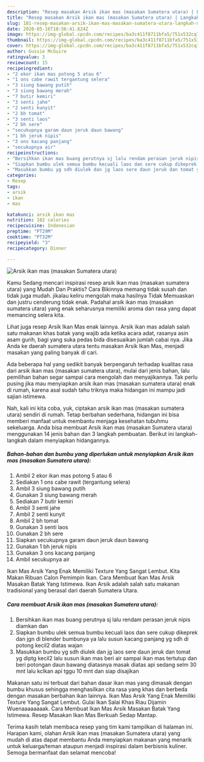 ```yaml
---
description: "Resep masakan Arsik ikan mas (masakan Sumatera utara) | Langkah Membuat Arsik ikan mas (masakan Sumatera utara) Yang Bisa Manjain Lidah"
title: "Resep masakan Arsik ikan mas (masakan Sumatera utara) | Langkah Membuat Arsik ikan mas (masakan Sumatera utara) Yang Bisa Manjain Lidah"
slug: 181-resep-masakan-arsik-ikan-mas-masakan-sumatera-utara-langkah-membuat-arsik-ikan-mas-masakan-sumatera-utara-yang-bisa-manjain-lidah
date: 2020-05-16T10:56:41.624Z
image: https://img-global.cpcdn.com/recipes/ba3c411f8711bfa5/751x532cq70/arsik-ikan-mas-masakan-sumatera-utara-foto-resep-utama.jpg
thumbnail: https://img-global.cpcdn.com/recipes/ba3c411f8711bfa5/751x532cq70/arsik-ikan-mas-masakan-sumatera-utara-foto-resep-utama.jpg
cover: https://img-global.cpcdn.com/recipes/ba3c411f8711bfa5/751x532cq70/arsik-ikan-mas-masakan-sumatera-utara-foto-resep-utama.jpg
author: Gussie McGuire
ratingvalue: 3
reviewcount: 15
recipeingredient:
- "2 ekor ikan mas potong 5 atau 6"
- "1 ons cabe rawit tergantung selera"
- "3 siung bawang putih"
- "3 siung bawang merah"
- "7 butir kemiri"
- "3 senti jahe"
- "2 senti kunyit"
- "2 bh tomat"
- "3 senti laos"
- "2 bh sere"
- "secukupnya garam daun jeruk daun bawang"
- "1 bh jeruk nipis"
- "3 ons kacang panjang"
- "secukupnya air"
recipeinstructions:
- "Bersihkan ikan mas buang perutnya sj lalu rendam perasan jeruk nipis diamkan dan"
- "Siapkan bumbu ulek semua bumbu kecuali laos dan sere cukup dikeprek dan jgn di blender bumbunya ya lalu susun kacang panjang yg sdh di potong kecil2 diatas wajan"
- "Masukkan bumbu yg sdh diulek dan jg laos sere daun jeruk dan tomat yg diptg kecil2 lalu susun ikan mas beri air sampai ikan mas tertutup dan beri potongan daun bawang diatasnya masak diatas api sedang selm 30 mnt lalu kclkan api tggu 10 mnt dan siap disajikan"
categories:
- Resep
tags:
- arsik
- ikan
- mas

katakunci: arsik ikan mas 
nutrition: 102 calories
recipecuisine: Indonesian
preptime: "PT29M"
cooktime: "PT32M"
recipeyield: "3"
recipecategory: Dinner

---
```



![Arsik ikan mas (masakan Sumatera utara)](https://img-global.cpcdn.com/recipes/ba3c411f8711bfa5/751x532cq70/arsik-ikan-mas-masakan-sumatera-utara-foto-resep-utama.jpg)

Kamu Sedang mencari inspirasi resep arsik ikan mas (masakan sumatera utara) yang Mudah Dan Praktis? Cara Bikinnya memang tidak susah dan tidak juga mudah. jikalau keliru mengolah maka hasilnya Tidak Memuaskan dan justru cenderung tidak enak. Padahal arsik ikan mas (masakan sumatera utara) yang enak seharusnya memiliki aroma dan rasa yang dapat memancing selera kita.

Lihat juga resep Arsik Ikan Mas enak lainnya. Arsik ikan mas adalah salah satu makanan khas batak yang wajib ada ketika acara adat, rasanya asin asam gurih, bagi yang suka pedas bida disesuaikan jumlah cabai nya. Jika Anda ke daerah sumatera utara tentu masakan Arsik Ikan Mas, menjadi masakan yang paling banyak di cari.

Ada beberapa hal yang sedikit banyak berpengaruh terhadap kualitas rasa dari arsik ikan mas (masakan sumatera utara), mulai dari jenis bahan, lalu pemilihan bahan segar sampai cara mengolah dan menyajikannya. Tak perlu pusing jika mau menyiapkan arsik ikan mas (masakan sumatera utara) enak di rumah, karena asal sudah tahu triknya maka hidangan ini mampu jadi sajian istimewa.


Nah, kali ini kita coba, yuk, ciptakan arsik ikan mas (masakan sumatera utara) sendiri di rumah. Tetap berbahan sederhana, hidangan ini bisa memberi manfaat untuk membantu menjaga kesehatan tubuhmu sekeluarga. Anda bisa membuat Arsik ikan mas (masakan Sumatera utara) menggunakan 14 jenis bahan dan 3 langkah pembuatan. Berikut ini langkah-langkah dalam menyiapkan hidangannya.

<!--inarticleads1-->

##### Bahan-bahan dan bumbu yang diperlukan untuk menyiapkan Arsik ikan mas (masakan Sumatera utara):

1. Ambil 2 ekor ikan mas potong 5 atau 6
1. Sediakan 1 ons cabe rawit (tergantung selera)
1. Ambil 3 siung bawang putih
1. Gunakan 3 siung bawang merah
1. Sediakan 7 butir kemiri
1. Ambil 3 senti jahe
1. Ambil 2 senti kunyit
1. Ambil 2 bh tomat
1. Gunakan 3 senti laos
1. Gunakan 2 bh sere
1. Siapkan secukupnya garam daun jeruk daun bawang
1. Gunakan 1 bh jeruk nipis
1. Gunakan 3 ons kacang panjang
1. Ambil secukupnya air


Ikan Mas Arsik Yang Enak Memiliki Texture Yang Sangat Lembut. Kita Makan Ribuan Calon Pemimpin Ikan. Cara Membuat Ikan Mas Arsik Masakan Batak Yang Istimewa. Ikan Arsik adalah salah satu makanan tradisional yang berasal dari daerah Sumatera Utara. 

<!--inarticleads2-->

##### Cara membuat Arsik ikan mas (masakan Sumatera utara):

1. Bersihkan ikan mas buang perutnya sj lalu rendam perasan jeruk nipis diamkan dan
1. Siapkan bumbu ulek semua bumbu kecuali laos dan sere cukup dikeprek dan jgn di blender bumbunya ya lalu susun kacang panjang yg sdh di potong kecil2 diatas wajan
1. Masukkan bumbu yg sdh diulek dan jg laos sere daun jeruk dan tomat yg diptg kecil2 lalu susun ikan mas beri air sampai ikan mas tertutup dan beri potongan daun bawang diatasnya masak diatas api sedang selm 30 mnt lalu kclkan api tggu 10 mnt dan siap disajikan


Makanan satu ini terbuat dari bahan dasar ikan mas yang dimasak dengan bumbu khusus sehingga menghasilkan cita rasa yang khas dan berbeda dengan masakan berbahan ikan lainnya. Ikan Mas Arsik Yang Enak Memiliki Texture Yang Sangat Lembut. Gulai Ikan Salai Khas Riau Dijamin Wuenaaaaaaaak. Cara Membuat Ikan Mas Arsik Masakan Batak Yang Istimewa. Resep Masakan Ikan Mas Berkuah Sedap Mantap. 

Terima kasih telah membaca resep yang tim kami tampilkan di halaman ini. Harapan kami, olahan Arsik ikan mas (masakan Sumatera utara) yang mudah di atas dapat membantu Anda menyiapkan makanan yang menarik untuk keluarga/teman ataupun menjadi inspirasi dalam berbisnis kuliner. Semoga bermanfaat dan selamat mencoba!
